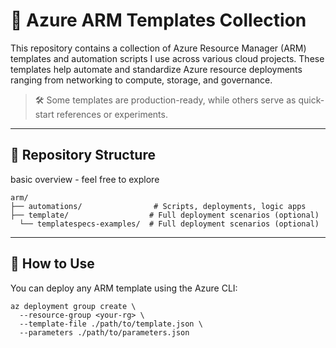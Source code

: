 # 💠 Azure ARM Templates Collection

This repository contains a collection of Azure Resource Manager (ARM) templates and automation scripts I use across various cloud projects. These templates help automate and standardize Azure resource deployments ranging from networking to compute, storage, and governance.

> 🛠️ Some templates are production-ready, while others serve as quick-start references or experiments.

---

## 📁 Repository Structure

basic overview - feel free to explore

```plaintext
arm/
├── automations/                # Scripts, deployments, logic apps
├── template/                  # Full deployment scenarios (optional)
  └── templatespecs-examples/  # Full deployment scenarios (optional)

```
---

## 🚀 How to Use

You can deploy any ARM template using the Azure CLI:
```
az deployment group create \
  --resource-group <your-rg> \
  --template-file ./path/to/template.json \
  --parameters ./path/to/parameters.json
  ```
